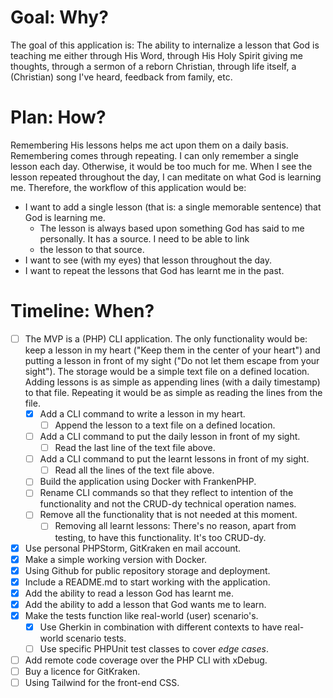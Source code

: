 # Goal: Why?

The goal of this application is: The ability to internalize a lesson that God is teaching me either through His Word,
through His Holy Spirit giving me thoughts, through a sermon of a reborn Christian, through life itself, a (Christian)
song I've heard, feedback from family, etc.

# Plan: How?

Remembering His lessons helps me act upon them on a daily basis. Remembering comes through repeating. I can only remember
a single lesson each day. Otherwise, it would be too much for me. When I see the lesson repeated throughout the day, I
can meditate on what God is learning me. Therefore, the workflow of this application would be:

- I want to add a single lesson (that is: a single memorable sentence) that God is learning me.
    - The lesson is always based upon something God has said to me personally. It has a source. I need to be able to link
    - the lesson to that source.
- I want to see (with my eyes) that lesson throughout the day.
- I want to repeat the lessons that God has learnt me in the past.

# Timeline: When?

- [ ] The MVP is a (PHP) CLI application. The only functionality would be: keep a lesson in my heart ("Keep them in the center of your heart")
  and putting a lesson in front of my sight ("Do not let them escape from your sight"). The storage would be a simple text file on a defined location.
  Adding lessons is as simple as appending lines (with a daily timestamp) to that file. Repeating it would be as simple as reading the lines from the file.
  - [x] Add a CLI command to write a lesson in my heart.
    - [ ] Append the lesson to a text file on a defined location.
  - [ ] Add a CLI command to put the daily lesson in front of my sight.
    - [ ] Read the last line of the text file above.
  - [ ] Add a CLI command to put the learnt lessons in front of my sight.
    - [ ] Read all the lines of the text file above.
  - [ ] Build the application using Docker with FrankenPHP.
  - [ ] Rename CLI commands so that they reflect to intention of the functionality and not the CRUD-dy technical operation names.
  - [ ] Remove all the functionality that is not needed at this moment.
    - [ ] Removing all learnt lessons: There's no reason, apart from testing, to have this functionality. It's too CRUD-dy.
- [x] Use personal PHPStorm, GitKraken en mail account.
- [x] Make a simple working version with Docker.
- [x] Using Github for public repository storage and deployment.
- [x] Include a README.md to start working with the application.
- [x] Add the ability to read a lesson God has learnt me.
- [x] Add the ability to add a lesson that God wants me to learn.
- [x] Make the tests function like real-world (user) scenario's.
    - [x] Use Gherkin in combination with different contexts to have real-world scenario tests.
    - [ ] Use specific PHPUnit test classes to cover _edge cases_.
- [ ] Add remote code coverage over the PHP CLI with xDebug.
- [ ] Buy a licence for GitKraken.
- [ ] Using Tailwind for the front-end CSS.